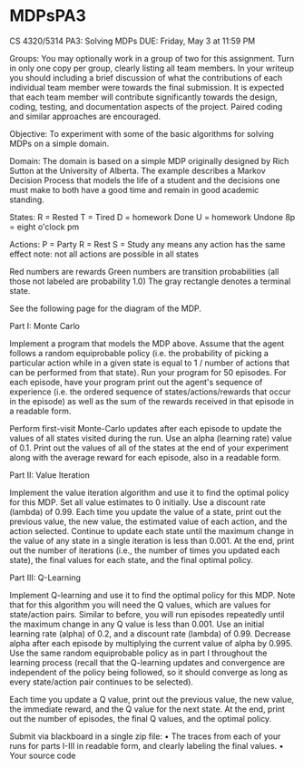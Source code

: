 # MDPsPA3
CS 4320/5314
PA3: Solving MDPs
DUE: Friday, May 3 at 11:59 PM

Groups: You may optionally work in a group of two for this assignment. Turn in only one copy per group, clearly listing all team members.  In your writeup you should including a brief discussion of what the contributions of each individual team member were towards the final submission.  It is expected that each team member will contribute significantly towards the design, coding, testing, and documentation aspects of the project.  Paired coding and similar approaches are encouraged. 

Objective: To experiment with some of the basic algorithms for solving MDPs on a simple domain.  

Domain: The domain is based on a simple MDP originally designed by Rich Sutton at the University of Alberta. The example describes a Markov Decision Process that models the life of a student and the decisions one must make to both have a good time and remain in good academic standing.

States:
R = Rested
T = Tired
D = homework Done
U = homework Undone
8p = eight o'clock pm

Actions:
P = Party
R = Rest
S = Study
any means any action has the same effect
note: not all actions are possible in all states

Red numbers are rewards
Green numbers are transition probabilities (all those not labeled are probability 1.0)
The gray rectangle denotes a terminal state.

See the following page for the diagram of the MDP. 
 




Part I: Monte Carlo 

Implement a program that models the MDP above. Assume that the agent follows a random equiprobable policy (i.e. the probability of picking a particular action while in a given state is equal to 1 / number of actions that can be performed from that state).  Run your program for 50 episodes. For each episode, have your program print out the agent's sequence of experience (i.e. the ordered sequence of states/actions/rewards that occur in the episode) as well as the sum of the rewards received in that episode in a readable form.

Perform first-visit Monte-Carlo updates after each episode to update the values of all states visited during the run.  Use an alpha (learning rate) value of 0.1.  Print out the values of all of the states at the end of your experiment along with the average reward for each episode, also in a readable form.

Part II: Value Iteration 

Implement the value iteration algorithm and use it to find the optimal policy for this MDP.  Set all value estimates to 0 initially. Use a discount rate (lambda) of 0.99. Each time you update the value of a state, print out the previous value, the new value, the estimated value of each action, and the action selected. Continue to update each state until the maximum change in the value of any state in a single iteration is less than 0.001.  At the end, print out the number of iterations (i.e., the number of times you updated each state), the final values for each state, and the final optimal policy. 

Part III: Q-Learning

Implement Q-learning and use it to find the optimal policy for this MDP.  Note that for this algorithm you will need the Q values, which are values for state/action pairs. Similar to before, you will run episodes repeatedly until the maximum change in any Q value is less than 0.001.  Use an initial learning rate (alpha) of 0.2, and a discount rate (lambda) of 0.99.  Decrease alpha after each episode by multiplying the current value of alpha by 0.995. Use the same random equiprobable policy as in part I throughout the learning process (recall that the Q-learning updates and convergence are independent of the policy being followed, so it should converge as long as every state/action pair continues to be selected). 

Each time you update a Q value, print out the previous value, the new value, the immediate reward, and the Q value for the next state.  At the end, print out the number of episodes, the final Q values, and the optimal policy.  

Submit via blackboard in a single zip file: 
•	The traces from each of your runs for parts I-III in readable form, and clearly labeling the final values.
•	Your source code 

